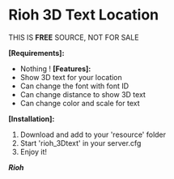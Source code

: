 # Rioh 3D Text Location
THIS IS **FREE** SOURCE, NOT FOR SALE

**[Requirements]:**
- Nothing !
**[Features]:**
- Show 3D text for your location
- Can change the font with font ID
- Can change distance to show 3D text
- Can change color and scale for text

**[Installation]:**

1. Download and add to your 'resource' folder
2. Start 'rioh_3Dtext' in your server.cfg
3. Enjoy it!

***Rioh***

